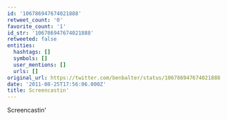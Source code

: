 ```yaml
---
id: '106786947674021888'
retweet_count: '0'
favorite_count: '1'
id_str: '106786947674021888'
retweeted: false
entities:
  hashtags: []
  symbols: []
  user_mentions: []
  urls: []
original_url: https://twitter.com/benbalter/status/106786947674021888
date: '2011-08-25T17:56:06.000Z'
title: Screencastin'
---
```


Screencastin'